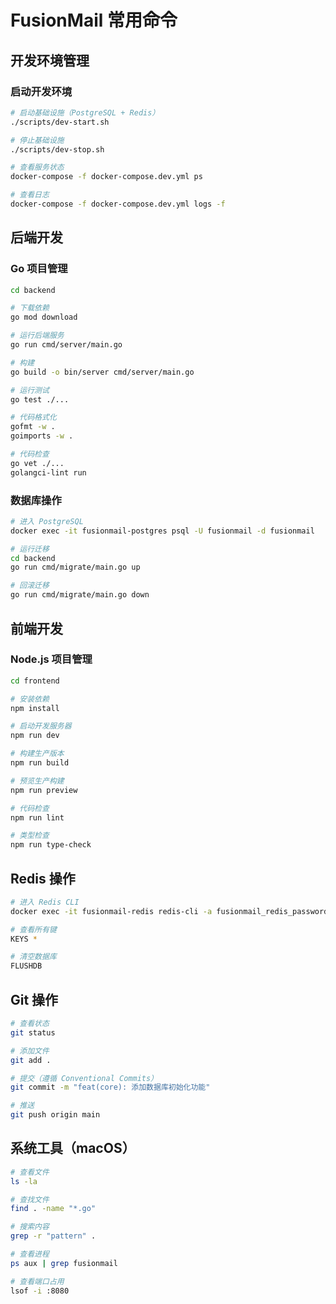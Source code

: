 # FusionMail 常用命令

## 开发环境管理

### 启动开发环境
```bash
# 启动基础设施（PostgreSQL + Redis）
./scripts/dev-start.sh

# 停止基础设施
./scripts/dev-stop.sh

# 查看服务状态
docker-compose -f docker-compose.dev.yml ps

# 查看日志
docker-compose -f docker-compose.dev.yml logs -f
```

## 后端开发

### Go 项目管理
```bash
cd backend

# 下载依赖
go mod download

# 运行后端服务
go run cmd/server/main.go

# 构建
go build -o bin/server cmd/server/main.go

# 运行测试
go test ./...

# 代码格式化
gofmt -w .
goimports -w .

# 代码检查
go vet ./...
golangci-lint run
```

### 数据库操作
```bash
# 进入 PostgreSQL
docker exec -it fusionmail-postgres psql -U fusionmail -d fusionmail

# 运行迁移
cd backend
go run cmd/migrate/main.go up

# 回滚迁移
go run cmd/migrate/main.go down
```

## 前端开发

### Node.js 项目管理
```bash
cd frontend

# 安装依赖
npm install

# 启动开发服务器
npm run dev

# 构建生产版本
npm run build

# 预览生产构建
npm run preview

# 代码检查
npm run lint

# 类型检查
npm run type-check
```

## Redis 操作
```bash
# 进入 Redis CLI
docker exec -it fusionmail-redis redis-cli -a fusionmail_redis_password

# 查看所有键
KEYS *

# 清空数据库
FLUSHDB
```

## Git 操作
```bash
# 查看状态
git status

# 添加文件
git add .

# 提交（遵循 Conventional Commits）
git commit -m "feat(core): 添加数据库初始化功能"

# 推送
git push origin main
```

## 系统工具（macOS）
```bash
# 查看文件
ls -la

# 查找文件
find . -name "*.go"

# 搜索内容
grep -r "pattern" .

# 查看进程
ps aux | grep fusionmail

# 查看端口占用
lsof -i :8080
```
